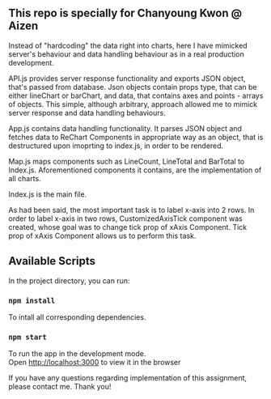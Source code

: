## This repo is specially for Chanyoung Kwon @ Aizen

Instead of "hardcoding" the data right into charts, here I have mimicked server's behaviour and data handling behaviour as in a real production development.

API.js provides server response functionality and exports JSON object, that's passed from database. Json objects contain props type, that can be either lineChart or barChart, and data, that contains axes and points - arrays of objects. This simple, although arbitrary, approach allowed me to mimick server response and data handling behaviours.


App.js contains data handling functionality. It parses JSON object and fetches data to ReChart Components in appropriate way as an object,
that is destructured upon imoprting to index.js, in order to be rendered.

Map.js maps components such as LineCount, LineTotal and BarTotal to Index.js. Aforementioned components it contains, are the implementation of all charts.

Index.js is the main file.

As had been said, the most important task is to label x-axis into 2 rows. In order to label x-axis in two rows, CustomizedAxisTick component was created, whose goal was to change tick prop of xAxis Component. Tick prop of xAxis Component allows us to perform this task.

## Available Scripts

In the project directory, you can run:
### `npm install`

To intall all corresponding dependencies.

### `npm start`

To run the app in the development mode.<br>
Open [http://localhost:3000](http://localhost:3000) to view it in the browser


If you have any questions regarding implementation of this assignment, please contact me. Thank you!

